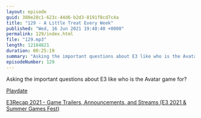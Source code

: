 ```yaml
---
layout: episode
guid: 380e28c1-623c-44d6-b2d3-8191f8cd7c4a
title: "129 - A Little Treat Every Week"
published: "Wed, 16 Jun 2021 19:48:48 +0000"
permalink: 129/index.html
file: "129.mp3"
length: 12184821
duration: 00:25:19
summary: "Asking the important questions about E3 like who is the Avatar game for?"
episodeNumber: 129
---
```


Asking the important questions about E3 like who is the Avatar game for?

[Playdate](https://play.date/)

[E3Recap 2021 - Game Trailers, Announcements, and Streams (E3 2021 & Summer Games Fest)](https://2021.e3recap.com/)
